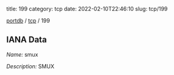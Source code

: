 title: 199
category: tcp
date: 2022-02-10T22:46:10
slug: tcp/199

[portdb](/) / [tcp](/category/tcp.html) / 199


## IANA Data

_Name:_ smux

_Description:_ SMUX

